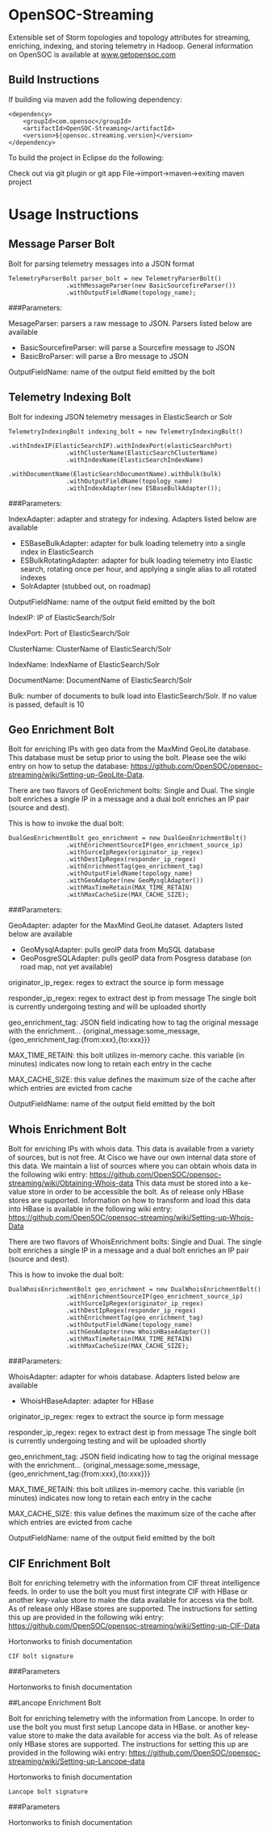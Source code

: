 # OpenSOC-Streaming

Extensible set of Storm topologies and topology attributes for streaming, enriching, indexing, and storing telemetry in Hadoop.  General information on OpenSOC is available at www.getopensoc.com


## Build Instructions

If building via maven add the following dependency:

```
<dependency>
	<groupId>com.opensoc</groupId>
	<artifactId>OpenSOC-Streaming</artifactId>
	<version>${opensoc.streaming.version}</version>
</dependency>
```

To build the project in Eclipse do the following:

Check out via git plugin or git app
File->import->maven->exiting maven project

# Usage Instructions

## Message Parser Bolt

Bolt for parsing telemetry messages into a JSON format

```
TelemetryParserBolt parser_bolt = new TelemetryParserBolt()
				.withMessageParser(new BasicSourcefireParser())
				.withOutputFieldName(topology_name);
```
				
###Parameters:

MesageParser: parsers a raw message to JSON. Parsers listed below are available
- BasicSourcefireParser: will parse a Sourcefire message to JSON
- BasicBroParser: will parse a Bro message to JSON

OutputFieldName: name of the output field emitted by the bolt

## Telemetry Indexing Bolt

Bolt for indexing JSON telemetry messages in ElasticSearch or Solr

```
TelemetryIndexingBolt indexing_bolt = new TelemetryIndexingBolt()
				.withIndexIP(ElasticSearchIP).withIndexPort(elasticSearchPort)
				.withClusterName(ElasticSearchClusterName)
				.withIndexName(ElasticSearchIndexName)
				.withDocumentName(ElasticSearchDocumentName).withBulk(bulk)
				.withOutputFieldName(topology_name)
				.withIndexAdapter(new ESBaseBulkAdapter());
```

###Parameters:

IndexAdapter: adapter and strategy for indexing.  Adapters listed below are available
- ESBaseBulkAdapter: adapter for bulk loading telemetry into a single index in ElasticSearch
- ESBulkRotatingAdapter: adapter for bulk loading telemetry into Elastic search, rotating once per hour, and applying a single alias to all rotated indexes
- SolrAdapter (stubbed out, on roadmap)

OutputFieldName: name of the output field emitted by the bolt

IndexIP: IP of ElasticSearch/Solr

IndexPort: Port of ElasticSearch/Solr

ClusterName: ClusterName of ElasticSearch/Solr

IndexName: IndexName of ElasticSearch/Solr

DocumentName: DocumentName of ElasticSearch/Solr

Bulk: number of documents to bulk load into ElasticSearch/Solr.  If no value is passed, default is 10

## Geo Enrichment Bolt

Bolt for enriching IPs with geo data from the MaxMind GeoLite database. This database must be setup prior to using the bolt. Please see the wiki entry on how to setup the database: https://github.com/OpenSOC/opensoc-streaming/wiki/Setting-up-GeoLite-Data.

There are two flavors of GeoEnrichment bolts: Single and Dual.  The single bolt enriches a single IP in a message and a dual bolt enriches an IP pair (source and dest).

This is how to invoke the dual bolt:

```
DualGeoEnrichmentBolt geo_enrichment = new DualGeoEnrichmentBolt()
				.withEnrichmentSourceIP(geo_enrichment_source_ip)
				.withSurceIpRegex(originator_ip_regex)
				.withDestIpRegex(responder_ip_regex)
				.withEnrichmentTag(geo_enrichment_tag)
				.withOutputFieldName(topology_name)
				.withGeoAdapter(new GeoMysqlAdapter())
				.withMaxTimeRetain(MAX_TIME_RETAIN)
				.withMaxCacheSize(MAX_CACHE_SIZE);
```

###Parameters:

GeoAdapter: adapter for the MaxMind GeoLite dataset.  Adapters listed below are available
- GeoMysqlAdapter: pulls geoIP data from MqSQL database
- GeoPosgreSQLAdapter: pulls geoIP data from Posgress database (on road map, not yet available)

originator_ip_regex: regex to extract the source ip form message

responder_ip_regex: regex to extract dest ip from message
The single bolt is currently undergoing testing and will be uploaded shortly

geo_enrichment_tag: JSON field indicating how to tag the original message with the enrichment... {original_message:some_message, {geo_enrichment_tag:{from:xxx},{to:xxx}}}

MAX_TIME_RETAIN: this bolt utilizes in-memory cache. this variable (in minutes) indicates now long to retain each entry in the cache

MAX_CACHE_SIZE: this value defines the maximum size of the cache after which entries are evicted from cache

OutputFieldName: name of the output field emitted by the bolt

## Whois Enrichment Bolt

Bolt for enriching IPs with whois data. This data is available from a variety of sources, but is not free.  At Cisco we have our own internal data store of this data.  We maintain a list of sources where you can obtain whois data in the following wiki entry: https://github.com/OpenSOC/opensoc-streaming/wiki/Obtaining-Whois-data
This data must be stored into a ke-value store in order to be accessible the bolt.  As of release only HBase stores are supported.  Information on how to transform and load this data into HBase is available in the following wiki entry: https://github.com/OpenSOC/opensoc-streaming/wiki/Setting-up-Whois-Data

There are two flavors of WhoisEnrichment bolts: Single and Dual.  The single bolt enriches a single IP in a message and a dual bolt enriches an IP pair (source and dest).

This is how to invoke the dual bolt:

```
DualWhoisEnrichmentBolt geo_enrichment = new DualWhoisEnrichmentBolt()
				.withEnrichmentSourceIP(geo_enrichment_source_ip)
				.withSurceIpRegex(originator_ip_regex)
				.withDestIpRegex(responder_ip_regex)
				.withEnrichmentTag(geo_enrichment_tag)
				.withOutputFieldName(topology_name)
				.withGeoAdapter(new WhoisHBaseAdapter())
				.withMaxTimeRetain(MAX_TIME_RETAIN)
				.withMaxCacheSize(MAX_CACHE_SIZE);
```

###Parameters:

WhoisAdapter: adapter for whois database.  Adapters listed below are available
- WhoisHBaseAdapter: adapter for HBase

originator_ip_regex: regex to extract the source ip form message

responder_ip_regex: regex to extract dest ip from message
The single bolt is currently undergoing testing and will be uploaded shortly

geo_enrichment_tag: JSON field indicating how to tag the original message with the enrichment... {original_message:some_message, {geo_enrichment_tag:{from:xxx},{to:xxx}}}

MAX_TIME_RETAIN: this bolt utilizes in-memory cache. this variable (in minutes) indicates now long to retain each entry in the cache

MAX_CACHE_SIZE: this value defines the maximum size of the cache after which entries are evicted from cache

OutputFieldName: name of the output field emitted by the bolt

## CIF Enrichment Bolt

Bolt for enriching telemetry with the information from CIF threat intelligence feeds.  In order to use the bolt you must first integrate CIF with HBase or another key-value store to make the data available for access via the bolt.  As of release only HBase stores are supported.  The instructions for setting this up are provided in the following wiki entry: https://github.com/OpenSOC/opensoc-streaming/wiki/Setting-up-CIF-Data

Hortonworks to finish documentation

```
CIF bolt signature

```
###Parameters

Hortonworks to finish documentation

##Lancope Enrichment Bolt

Bolt for enriching telemetry with the information from Lancope.  In order to use the bolt you must first setup Lancope data in HBase.  or another key-value store to make the data available for access via the bolt.  As of release only HBase stores are supported.   The instructions for setting this up are provided in the following wiki entry: https://github.com/OpenSOC/opensoc-streaming/wiki/Setting-up-Lancope-data

Hortonworks to finish documentation

```
Lancope bolt signature

```

###Parameters

Hortonworks to finish documentation
